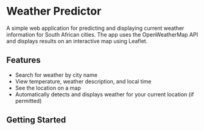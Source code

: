 # Weather Predictor

A simple web application for predicting and displaying current weather information for South African cities. The app uses the OpenWeatherMap API and displays results on an interactive map using Leaflet.

## Features

- Search for weather by city name
- View temperature, weather description, and local time
- See the location on a map
- Automatically detects and displays weather for your current location (if permitted)

## Getting Started

